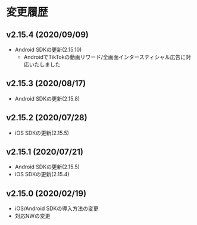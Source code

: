 # 変更履歴

## v2.15.4 (2020/09/09)

- Android SDKの更新(2.15.10)
    - AndroidでTikTokの動画リワード/全画面インタースティシャル広告に対応いたしました

## v2.15.3 (2020/08/17)

- Android SDKの更新(2.15.8)

## v2.15.2 (2020/07/28)

- iOS SDKの更新(2.15.5)

## v2.15.1 (2020/07/21)

- Android SDKの更新(2.15.5)
- iOS SDKの更新(2.15.4)
    
## v2.15.0 (2020/02/19)

- iOS/Android SDKの導入方法の変更
- 対応NWの変更
